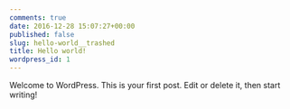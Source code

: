 ```yaml
---
comments: true
date: 2016-12-28 15:07:27+00:00
published: false
slug: hello-world__trashed
title: Hello world!
wordpress_id: 1
---
```


Welcome to WordPress. This is your first post. Edit or delete it, then start writing!
